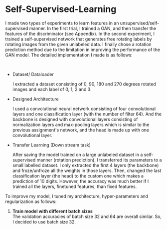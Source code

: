 # Self-Supervised-Learning

I made two types of experiments to learn features in an unsupervised/self-supervised manner. In the first trial, I trained a GAN, and then transfer the features of the discriminator (see Appendix). In the second experiment, I trained a self-supervised network that generates free rotating labels by rotating images from the given unlabeled data. I finally chose a rotation prediction method due to the limitation in improving the performance of the GAN model. The detailed implementation I made is as follows: 

<br>

- Dataset/ Dataloader

  I extracted a dataset consisting of 0, 90, 180 and 270 degrees rotated images and each label of 0, 1, 2 and 3. 

- Designed Architecture

  I used a convolutional neural network consisting of four convolutional layers and one classification layer (with the number of filter 64). And the backbone is designed with convolutional layers consisting of normalization layers and max-pooling layers which is similar to the previous assignment's network, and the head is made up with one convolutional layer.

- Transfer Learning (Down stream task)
  
  After saving the model trained on a large unlabeled dataset in a self-supervised manner (rotation prediction), I transferred its parameters to a small labelled dataset. I only extracted the first 4 layers (the backbone) and froze/unfroze all the weights in those layers. Then, changed the last classification layer (the head) to the custom one which makes a prediction of 10 digits. However, the accuracy was much better if I trained all the layers, finetuned features, than fixed features. 


To improve my model, I tuned my architecture, hyper-parameters and regularization as follows:

1. **Train model with different batch sizes** <br>
The validation accuracies of batch size 32 and 64 are overall similar. So, I decided to use batch size 32.

